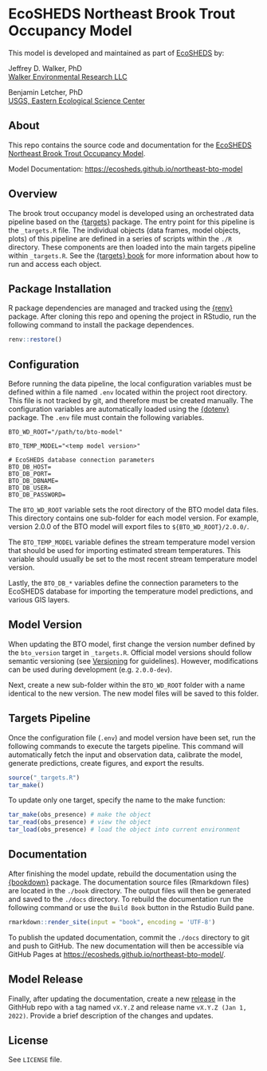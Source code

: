 EcoSHEDS Northeast Brook Trout Occupancy Model
==============================================

This model is developed and maintained as part of [EcoSHEDS](https://www.usgs.gov/apps/ecosheds/) by:

Jeffrey D. Walker, PhD  
[Walker Environmental Research LLC](https://walkerenvres.com/)

Benjamin Letcher, PhD  
[USGS, Eastern Ecological Science Center](https://www.usgs.gov/staff-profiles/benjamin-h-letcher)

## About

This repo contains the source code and documentation for the [EcoSHEDS Northeast Brook Trout Occupancy Model](https://github.com/EcoSHEDS/northeast-bto-model).

Model Documentation: https://ecosheds.github.io/northeast-bto-model

## Overview

The brook trout occupancy model is developed using an orchestrated data pipeline based on the [{targets}](https://books.ropensci.org/targets/) package. The entry point for this pipeline is the `_targets.R` file. The individual objects (data frames, model objects, plots) of this pipeline are defined in a series of scripts within the `./R` directory. These components are then loaded into the main targets pipeline within `_targets.R`. See the [{targets} book](https://books.ropensci.org/targets/) for more information about how to run and access each object.

## Package Installation

R package dependencies are managed and tracked using the [{renv}](https://rstudio.github.io/renv/index.html) package. After cloning this repo and opening the project in RStudio, run the following command to install the package dependences.

```r
renv::restore()
```

## Configuration

Before running the data pipeline, the local configuration variables must be defined within a file named `.env` located within the project root directory. This file is not tracked by git, and therefore must be created manually. The configuration variables are automatically loaded using the [{dotenv}](https://github.com/gaborcsardi/dotenv) package. The `.env` file must contain the following variables.

```
BTO_WD_ROOT="/path/to/bto-model"

BTO_TEMP_MODEL="<temp model version>"

# EcoSHEDS database connection parameters
BTO_DB_HOST=
BTO_DB_PORT=
BTO_DB_DBNAME=
BTO_DB_USER=
BTO_DB_PASSWORD=
```

The `BTO_WD_ROOT` variable sets the root directory of the BTO model data files. This directory contains one sub-folder for each model version. For example, version 2.0.0 of the BTO model will export files to `${BTO_WD_ROOT}/2.0.0/`.

The `BTO_TEMP_MODEL` variable defines the stream temperature model version that should be used for importing estimated stream temperatures. This variable should usually be set to the most recent stream temperature model version.

Lastly, the `BTO_DB_*` variables define the connection parameters to the EcoSHEDS database for importing the temperature model predictions, and various GIS layers.

## Model Version

When updating the BTO model, first change the version number defined by the `bto_version` target in `_targets.R`. Official model versions should follow semantic versioning (see [Versioning](https://ecosheds.github.io/northeast-bto-model/history.html#versioning) for guidelines). However, modifications can be used during development (e.g. `2.0.0-dev`).

Next, create a new sub-folder within the `BTO_WD_ROOT` folder with a name identical to the new version. The new model files will be saved to this folder.

## Targets Pipeline

Once the configuration file (`.env`) and model version have been set, run the following commands to execute the targets pipeline. This command will automatically fetch the input and observation data, calibrate the model, generate predictions, create figures, and export the results.

```r
source("_targets.R")
tar_make()
```

To update only one target, specify the name to the make function:

```r
tar_make(obs_presence) # make the object
tar_read(obs_presence) # view the object
tar_load(obs_presence) # load the object into current environment
```

## Documentation

After finishing the model update, rebuild the documentation using the [{bookdown}](https://bookdown.org/) package. The documentation source files (Rmarkdown files) are located in the `./book` directory. The output files will then be generated and saved to the `./docs` directory. To rebuild the documentation run the following command or use the `Build Book` button in the Rstudio Build pane.

```r
rmarkdown::render_site(input = "book", encoding = 'UTF-8')
```

To publish the updated documentation, commit the `./docs` directory to git and push to GitHub. The new documentation will then be accessible via GitHub Pages at https://ecosheds.github.io/northeast-bto-model/.

## Model Release

Finally, after updating the documentation, create a new [release](https://github.com/EcoSHEDS/northeast-bto-model/releases) in the GithHub repo with a tag named `vX.Y.Z` and release name `vX.Y.Z (Jan 1, 2022)`. Provide a brief description of the changes and updates.

## License

See `LICENSE` file.
